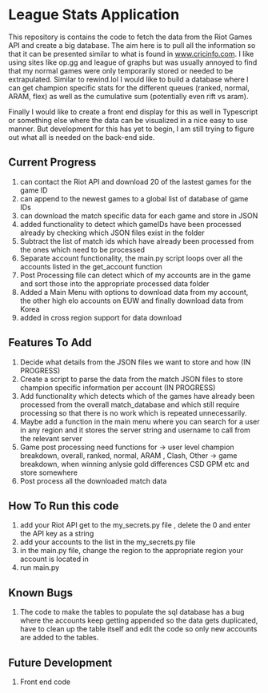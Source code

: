 # League Stats Application

This repository is contains the code to fetch the data from the Riot Games API and create a big database. The aim here is to pull all the information so that it can be presented similar to what is found in www.cricinfo.com. I like using sites like op.gg and league of graphs but was usually annoyed to find that my normal games were only temporarily stored or needed to be extrapulated. Similar to rewind.lol I would like to build  a database where I can get champion specific stats for the different queues (ranked, normal, ARAM, flex) as well as the cumulative sum (potentially even rift vs aram). 

Finally I would like to create a front end display for this as well in Typescript or something else where the data can be visualized in a nice easy to use manner. But development for this has yet to begin, I am still trying to figure out what all is needed on the back-end side.

## Current Progress

1. can contact the Riot API and download 20 of the lastest games for the game ID
2. can append to the newest games to a global list of database of game IDs
3. can download the match specific data for each game and store in JSON
4. added functionality to detect which gameIDs have been processed already by checking which JSON files exist in the folder
5. Subtract the list of match ids which have already been processed from the ones which need to be processed 
6. Separate account functionality, the main.py script loops over all the accounts listed in the get_account function
7. Post Processing file can detect which of my accounts are in the game and sort those into the appropriate processed data folder
8. Added a Main Menu with options to download data from my account, the other high elo accounts on EUW and finally download data from Korea
9. added in cross region support for data download

## Features To Add

1. Decide what details from the JSON files we want to store and how (IN PROGRESS)
2. Create a script to parse the data from the match JSON files to store champion specific information per account (IN PROGRESS)
3. Add functionality which detects which of the games have already been processed from the overall match_database and which still require processing so that there is no work which is repeated unnecessarily.
4. Maybe add a function in the main menu where you can search for a user in any region and it stores the server string and username to call from the relevant server
5. Game post processing need functions for
   -> user level champion breakdown, overall, ranked, normal, ARAM , Clash, Other
   -> game breakdown, when winning anlysie gold differences CSD GPM etc and store somewhere
6. Post process all the downloaded match data

## How To Run this code

1. add your Riot API get to the my_secrets.py file , delete the 0 and enter the API key as a string
2. add your accounts to the list in the my_secrets.py file
3. in the main.py file, change the region to the appropriate region your account is located in
4. run main.py

## Known Bugs

1. The code to make the tables to populate the sql database has a bug where the accounts keep getting appended so the data gets duplicated, have to clean up the table itself and edit the code so only new accounts are added to the tables. 

## Future Development

1. Front end code

